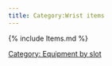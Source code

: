 ```yaml
---
title: Category:Wrist items
---
```


{% include Items.md %}

[Category: Equipment by slot](Category:_Equipment_by_slot "wikilink")